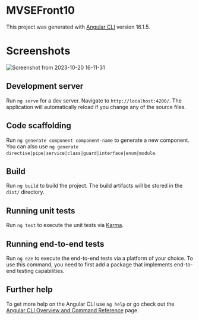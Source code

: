 # MVSEFront10

This project was generated with [Angular CLI](https://github.com/angular/angular-cli) version 16.1.5.

# Screenshots

![Screenshot from 2023-10-20 16-11-31](https://github.com/a-haider1992/mvse_UI/assets/119504769/3ac639af-8828-4251-bf60-9d7223b7057e)


## Development server

Run `ng serve` for a dev server. Navigate to `http://localhost:4200/`. The application will automatically reload if you change any of the source files.

## Code scaffolding

Run `ng generate component component-name` to generate a new component. You can also use `ng generate directive|pipe|service|class|guard|interface|enum|module`.

## Build

Run `ng build` to build the project. The build artifacts will be stored in the `dist/` directory.

## Running unit tests

Run `ng test` to execute the unit tests via [Karma](https://karma-runner.github.io).

## Running end-to-end tests

Run `ng e2e` to execute the end-to-end tests via a platform of your choice. To use this command, you need to first add a package that implements end-to-end testing capabilities.

## Further help

To get more help on the Angular CLI use `ng help` or go check out the [Angular CLI Overview and Command Reference](https://angular.io/cli) page.
